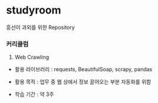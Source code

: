 ﻿# studyroom
흥선이 과외를 위한 Repository 

### 커리큘럼


1. Web Crawling

  - 활용 라이브러리 : requests, BeautifulSoap, scrapy, pandas
  
  - 활용 목적 : 업무 중 웹 상에서 정보 끌어오는 부분 자동화를 위함

  - 학습 기간 : 약 3주 
  
  
